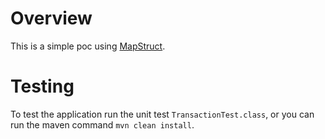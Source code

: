 # Overview

This is a simple poc using [MapStruct](https://mapstruct.org/).

# Testing

To test the application run the unit test `TransactionTest.class`, or you can run the maven command `mvn clean install`.